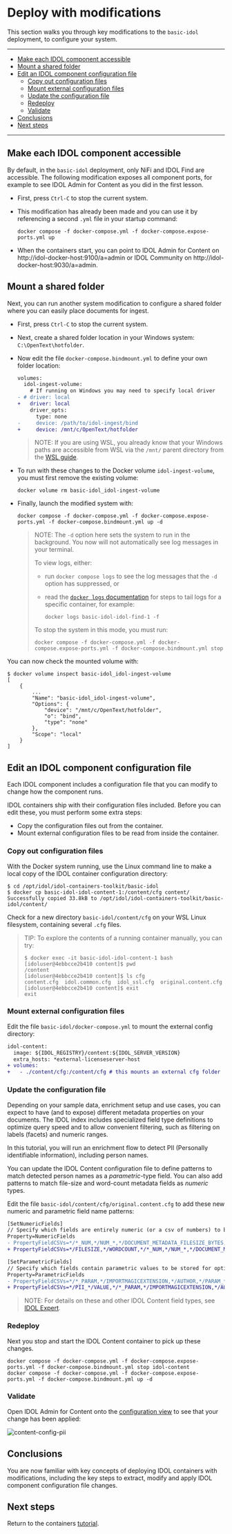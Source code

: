 # Deploy with modifications

This section walks you through key modifications to the `basic-idol` deployment, to configure your system.

---

- [Make each IDOL component accessible](#make-each-idol-component-accessible)
- [Mount a shared folder](#mount-a-shared-folder)
- [Edit an IDOL component configuration file](#edit-an-idol-component-configuration-file)
  - [Copy out configuration files](#copy-out-configuration-files)
  - [Mount external configuration files](#mount-external-configuration-files)
  - [Update the configuration file](#update-the-configuration-file)
  - [Redeploy](#redeploy)
  - [Validate](#validate)
- [Conclusions](#conclusions)
- [Next steps](#next-steps)

---

## Make each IDOL component accessible

By default, in the `basic-idol` deployment, only NiFi and IDOL Find are accessible. The following modification exposes all component ports, for example to see IDOL Admin for Content as you did in the first lesson.

- First, press `Ctrl-C` to stop the current system.

- This modification has already been made and you can use it by referencing a second `.yml` file in your startup command:

  ```
  docker compose -f docker-compose.yml -f docker-compose.expose-ports.yml up
  ```

- When the containers start, you can point to IDOL Admin for Content on http://idol-docker-host:9100/a=admin or IDOL Community on http://idol-docker-host:9030/a=admin.

## Mount a shared folder

Next, you can run another system modification to configure a shared folder where you can easily place documents for ingest.

- First, press `Ctrl-C` to stop the current system.

- Next, create a shared folder location in your Windows system: `C:\OpenText\hotfolder`.  

- Now edit the file `docker-compose.bindmount.yml` to define your own folder location:

    ```diff
    volumes:
      idol-ingest-volume:
        # If running on Windows you may need to specify local driver
    - # driver: local
    +   driver: local
        driver_opts:
          type: none
    -     device: /path/to/idol-ingest/bind
    +     device: /mnt/c/OpenText/hotfolder
    ```

    > NOTE: If you are using WSL, you already know that your Windows paths are accessible from WSL via the `/mnt/` parent directory from the [WSL guide](./DOCKER_WINDOWS_WSL.md#file-system-access).

- To run with these changes to the Docker volume `idol-ingest-volume`, you must first remove the existing volume:

    ```
    docker volume rm basic-idol_idol-ingest-volume
    ```

- Finally, launch the modified system with:

    ```
    docker compose -f docker-compose.yml -f docker-compose.expose-ports.yml -f docker-compose.bindmount.yml up -d
    ```

    > NOTE: The `-d` option here sets the system to run in the background. You now will not automatically see log messages in your terminal.  
    > 
    > To view logs, either:
    > - run `docker compose logs` to see the log messages that the `-d` option has suppressed, or
    > - read the [`docker logs` documentation](https://docs.docker.com/reference/cli/docker/container/logs/) for steps to tail logs for a specific container, for example:
    >
    >    ```
    >    docker logs basic-idol-idol-find-1 -f
    >    ```
    >
    > To stop the system in this mode, you must run:
    > ```
    > docker compose -f docker-compose.yml -f docker-compose.expose-ports.yml -f docker-compose.bindmount.yml stop
    > ```

You can now check the mounted volume with:

```
$ docker volume inspect basic-idol_idol-ingest-volume
[
    {
        ...
        "Name": "basic-idol_idol-ingest-volume",
        "Options": {
            "device": "/mnt/c/OpenText/hotfolder",
            "o": "bind",
            "type": "none"
        },
        "Scope": "local"
    }
]
```

## Edit an IDOL component configuration file

Each IDOL component includes a configuration file that you can modify to change how the component runs.  

IDOL containers ship with their configuration files included. Before you can edit these, you must perform some extra steps:

- Copy the configuration files out from the container.
- Mount external configuration files to be read from inside the container.

### Copy out configuration files

With the Docker system running, use the Linux command line to make a local copy of the IDOL container configuration directory:

```
$ cd /opt/idol/idol-containers-toolkit/basic-idol
$ docker cp basic-idol-idol-content-1:/content/cfg content/
Successfully copied 33.8kB to /opt/idol/idol-containers-toolkit/basic-idol/content/
```

Check for a new directory `basic-idol/content/cfg` on your WSL Linux filesystem, containing several `.cfg` files.

> TIP: To explore the contents of a running container manually, you can try:
> 
> ```
> $ docker exec -it basic-idol-idol-content-1 bash
> [idoluser@4ebbcce2b410 content]$ pwd
> /content
> [idoluser@4ebbcce2b410 content]$ ls cfg
> content.cfg  idol.common.cfg  idol_ssl.cfg  original.content.cfg
> [idoluser@4ebbcce2b410 content]$ exit
> exit
> ```

### Mount external configuration files

Edit the file `basic-idol/docker-compose.yml` to mount the external config directory:

```diff
idol-content:
  image: ${IDOL_REGISTRY}/content:${IDOL_SERVER_VERSION}
  extra_hosts: *external-licenseserver-host
+ volumes:
+   - ./content/cfg:/content/cfg # this mounts an external cfg folder
```

### Update the configuration file

Depending on your sample data, enrichment setup and use cases, you can expect to have (and to expose) different metadata properties on your documents. The IDOL index includes specialized field type definitions to optimize query speed and to allow convenient filtering, such as filtering on labels (facets) and numeric ranges.

In this tutorial, you will run an enrichment flow to detect PII (Personally identifiable information), including person names.  

You can update the IDOL Content configuration file to define patterns to match detected person names as a *parametric*-type field. You can also add patterns to match file-size and word-count metadata fields as *numeric* types.

Edit the file `basic-idol/content/cfg/original.content.cfg` to add these new numeric and parametric field name patterns:

```diff
[SetNumericFields]
// Specify which fields are entirely numeric (or a csv of numbers) to be stored for optimised numeric matching
Property=NumericFields
- PropertyFieldCSVs=*/*_NUM,*/NUM_*,*/DOCUMENT_METADATA_FILESIZE_BYTES,*/REPOSITORY_METADATA_FILESIZE_BYTES,*/LATITUDE,*/LONGITUDE
+ PropertyFieldCSVs=*/FILESIZE,*/WORDCOUNT,*/*_NUM,*/NUM_*,*/DOCUMENT_METADATA_FILESIZE_BYTES,*/REPOSITORY_METADATA_FILESIZE_BYTES,*/LATITUDE,*/LONGITUDE

[SetParametricFields]
// Specify which fields contain parametric values to be stored for optimised parametric searching
Property=ParametricFields
- PropertyFieldCSVs=*/*_PARAM,*/IMPORTMAGICEXTENSION,*/AUTHOR,*/PARAM_*,*/DOCUMENT_KEYVIEW_CONTENTTYPE_STRING,*/DOCUMENT_METADATA_AUTHOR_STRING,*/DOCUMENT_METADATA_CREATOR_STRING,*/DOCUMENT_METADATA_FROM_STRING,*/DOCUMENT_METADATA_TO_STRING,*/DOCUMENT_METADATA_PRIORITY_STRING,*/DOCUMENT_METADATA_HASATTACHMENTS_BOOLEAN,*/CATEGORY_TITLE
+ PropertyFieldCSVs=*/PII_*/VALUE,*/*_PARAM,*/IMPORTMAGICEXTENSION,*/AUTHOR,*/PARAM_*,*/DOCUMENT_KEYVIEW_CONTENTTYPE_STRING,*/DOCUMENT_METADATA_AUTHOR_STRING,*/DOCUMENT_METADATA_CREATOR_STRING,*/DOCUMENT_METADATA_FROM_STRING,*/DOCUMENT_METADATA_TO_STRING,*/DOCUMENT_METADATA_PRIORITY_STRING,*/DOCUMENT_METADATA_HASATTACHMENTS_BOOLEAN,*/CATEGORY_TITLE
```

> NOTE: For details on these and other IDOL Content field types, see [IDOL Expert](https://www.microfocus.com/documentation/idol/IDOL_11_6/IDOLServer/Guides/html/English/expert/index.html#IDOLExpert/Fields/Field_Properties.htm#FieldsForSearch).

### Redeploy

Next you stop and start the IDOL Content container to pick up these changes.

```
docker compose -f docker-compose.yml -f docker-compose.expose-ports.yml -f docker-compose.bindmount.yml stop idol-content
docker compose -f docker-compose.yml -f docker-compose.expose-ports.yml -f docker-compose.bindmount.yml up -d
```

### Validate

Open IDOL Admin for Content onto the [configuration view](http://idol-docker-host:9100/a=admin#page/config/SetParametricFields) to see that your change has been applied:

![content-config-pii](figs/content-config-pii.png)

## Conclusions

You are now familiar with key concepts of deploying IDOL containers with modifications, including the key steps to extract, modify and apply IDOL component configuration file changes.

## Next steps

Return to the containers [tutorial](./README.md#ingest-documents-with-nifi).
